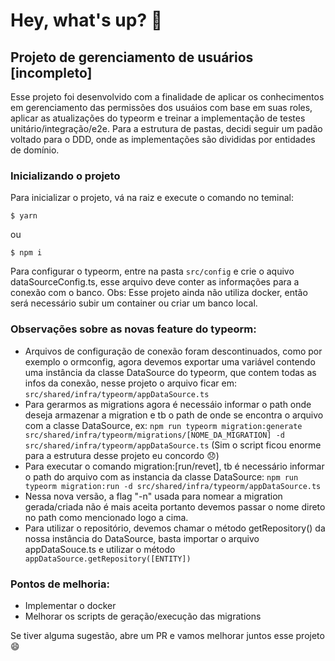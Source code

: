 # Hey, what's up? 👋 

## Projeto de gerenciamento de usuários [incompleto]

Esse projeto foi desenvolvido com a finalidade de aplicar os conhecimentos em gerenciamento das permissões dos usuáios com base em suas roles, aplicar as atualizações do typeorm e treinar a implementação de testes unitário/integração/e2e.
Para a estrutura de pastas, decidi seguir um padão voltado para o DDD, onde as implementações são divididas por entidades de domínio.

### Inicializando o projeto
Para inicializar o projeto, vá na raiz e execute o comando no teminal:

```$ yarn ```

ou 

```$ npm i ```

Para configurar o typeorm, entre na pasta ```src/config``` e crie o aquivo dataSourceConfig.ts, esse arquivo deve conter as informações para a conexão com o banco.
Obs: Esse projeto ainda não utiliza docker, então será necessário subir um container ou criar um banco local.


### Observações sobre as novas feature do typeorm:

* Arquivos de configuração de conexão foram 
descontinuados, como por exemplo o ormconfig, agora devemos exportar uma variável contendo uma instância da classe DataSource do typeorm, que contem todas as infos da conexão, nesse projeto o arquivo ficar em:  
```src/shared/infra/typeorm/appDataSource.ts```
* Para gerarmos as migrations agora é necessáio informar o path onde deseja armazenar a migration e tb o path de onde se encontra o arquivo com a classe DataSource, ex:
```npm run typeorm migration:generate src/shared/infra/typeorm/migrations/[NOME_DA_MIGRATION] -d src/shared/infra/typeorm/appDataSource.ts``` (Sim o script ficou enorme para a estrutura desse projeto eu concordo 😞)
* Para executar o comando migration:[run/revet], tb é necessário informar o path do arquivo com as instancia da classe DataSource:
```npm run typeorm migration:run -d src/shared/infra/typeorm/appDataSource.ts```
* Nessa nova versão, a flag "-n" usada para nomear a migration gerada/criada não é mais aceita portanto devemos passar o nome direto no path como mencionado logo a cima.
* Para utilizar o repositório, devemos chamar o método getRepository() da nossa instância do DataSource, basta importar o arquivo appDataSouce.ts e utilizar o método ``` appDataSource.getRepository([ENTITY])```

### Pontos de melhoria:
* Implementar o docker
* Melhorar os scripts de geração/execução das migrations

Se tiver alguma sugestão, abre um PR e vamos melhorar juntos esse projeto 😄